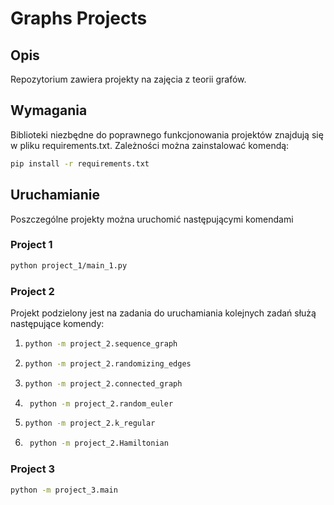 # Graphs Projects

## Opis

Repozytorium zawiera projekty na zajęcia z teorii grafów.

## Wymagania

Biblioteki niezbędne do poprawnego funkcjonowania projektów znajdują się w pliku requirements.txt.
Zależności można zainstalować komendą:

```bash
pip install -r requirements.txt
```

## Uruchamianie

Poszczególne projekty można uruchomić następującymi komendami

### Project 1

```bash
python project_1/main_1.py
```

### Project 2

Projekt podzielony jest na zadania do uruchamiania kolejnych zadań służą następujące komendy:

1. ```bash
   python -m project_2.sequence_graph
   ```
2. ```bash
   python -m project_2.randomizing_edges
    ```
3. ```bash
   python -m project_2.connected_graph
   ```
4. ```bash
    python -m project_2.random_euler
    ```
5. ```bash
   python -m project_2.k_regular
   ```
6. ```bash
    python -m project_2.Hamiltonian
    ```
### Project 3

```bash
python -m project_3.main
```
